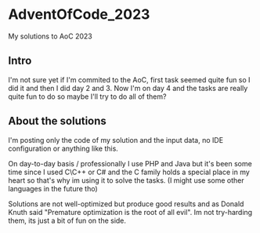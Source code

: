 # AdventOfCode_2023
My solutions to AoC 2023

## Intro
I'm not sure yet if I'm commited to the AoC, first task seemed quite fun so I did it and then I did day 2 and 3. Now I'm on day 4 and the tasks are really quite fun to do so maybe I'll try to do all of them?

## About the solutions
I'm posting only the code of my solution and the input data, no IDE configuration or anything like this. 

On day-to-day basis / professionally I use PHP and Java but it's been some time since I used C\C++ or C# and the C family holds a special place in my heart so that's why im using it to solve the tasks. (I might use some other languages in the future tho)

Solutions are not well-optimized but produce good results and as Donald Knuth said "Premature optimization is the root of all evil". Im not try-harding them, its just a bit of fun on the side.

